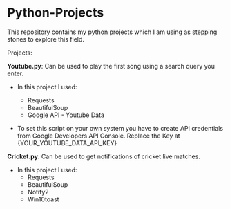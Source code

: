 # Python-Projects
This repository contains my python projects which I am using as stepping stones to explore this field.

Projects: 

**Youtube.py**: Can be used to play the first song using a search query you enter.
  - In this project I used:
    - Requests
    - BeautifulSoup
    - Google API - Youtube Data
    
  - To set this script on your own system you have to create API credentials from Google Developers API Console. Replace the Key at {YOUR_YOUTUBE_DATA_API_KEY}
  
**Cricket.py**: Can be used to get notifications of cricket live matches.
  - In this project I used:
    - Requests
    - BeautifulSoup
    - Notify2
    - Win10toast

